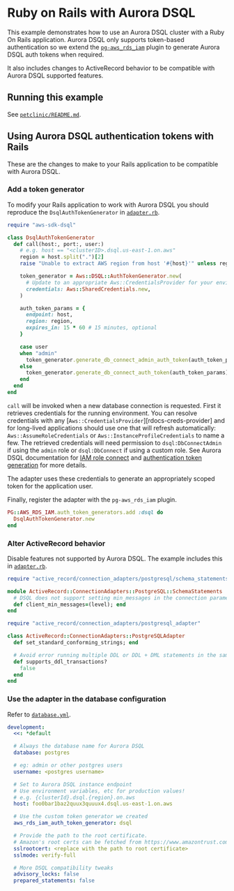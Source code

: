 # Ruby on Rails with Aurora DSQL
This example demonstrates how to use an Aurora DSQL cluster with a Ruby On Rails
application. Aurora DSQL only supports token-based authentication so we extend the
[`pg-aws_rds_iam`][rds-plugin-repo] plugin to generate Aurora DSQL auth tokens
when required.

It also includes changes to ActiveRecord behavior to be compatible with Aurora DSQL
supported features.

[rds-plugin-repo]: https://github.com/haines/pg-aws_rds_iam

## Running this example
See [`petclinic/README.md`](./petclinic/README.md).

## Using Aurora DSQL authentication tokens with Rails
These are the changes to make to your Rails application to be compatible with Aurora DSQL.

### Add a token generator
To modify your Rails application to work with Aurora DSQL you should reproduce the
`DsqlAuthTokenGenerator` in [`adapter.rb`][file-adapter].

```ruby
require "aws-sdk-dsql"

class DsqlAuthTokenGenerator
  def call(host:, port:, user:)
    # e.g. host == "<clusterID>.dsql.us-east-1.on.aws"
    region = host.split(".")[2]
    raise "Unable to extract AWS region from host '#{host}'" unless region =~ /[\w\d-]+/

    token_generator = Aws::DSQL::AuthTokenGenerator.new(
      # Update to an appropriate Aws::CredentialsProvider for your environment
      credentials: Aws::SharedCredentials.new,
    )

    auth_token_params = {
      endpoint: host,
      region: region,
      expires_in: 15 * 60 # 15 minutes, optional
    }

    case user
    when "admin"
      token_generator.generate_db_connect_admin_auth_token(auth_token_params)
    else
      token_generator.generate_db_connect_auth_token(auth_token_params)
    end
  end
end
```

`call` will be invoked when a new database connection is requested. First it retrieves credentials
for the running environment. You can resolve credentials with any  [`Aws::CredentialsProvider`][rdocs-creds-provider]
and for long-lived applications should use one that will refresh automatically: `Aws::AssumeRoleCredentials` or
`Aws::InstanceProfileCredentials` to name a few. The retrieved credentials will need permission to `dsql:DbConnectAdmin`
if using the `admin` role or `dsql:DbConnect` if using a custom role. See Aurora DSQL documentation for
[IAM role connect][docs-dsql-iam] and [authentication token generation][docs-generate-token] for more details.

The adapter uses these credentials to generate an appropriately scoped token for the application user.

Finally, register the adapter with the `pg-aws_rds_iam` plugin.
```ruby
PG::AWS_RDS_IAM.auth_token_generators.add :dsql do
  DsqlAuthTokenGenerator.new
end
```

[file-adapter]: ./petclinic/config/initializers/adapter.rb
[rdoc-creds-provider]: https://docs.aws.amazon.com/sdk-for-ruby/v3/api/Aws/CredentialProvider.html
[docs-dsql-iam]: https://docs.aws.amazon.com/aurora-dsql/latest/userguide/authentication-authorization.html#authentication-authorization-iam-role-connect
[docs-generate-token]: https://docs.aws.amazon.com/aurora-dsql/latest/userguide/SECTION_authentication-token.html

### Alter ActiveRecord behavior
Disable features not supported by Aurora DSQL. The example includes this in [`adapter.rb`][file-adapter].

```ruby
require "active_record/connection_adapters/postgresql/schema_statements"

module ActiveRecord::ConnectionAdapters::PostgreSQL::SchemaStatements
  # DSQL does not support setting min_messages in the connection parameters
  def client_min_messages=(level); end
end

require "active_record/connection_adapters/postgresql_adapter"

class ActiveRecord::ConnectionAdapters::PostgreSQLAdapter
  def set_standard_conforming_strings; end

  # Avoid error running multiple DDL or DDL + DML statements in the same transaction
  def supports_ddl_transactions?
    false
  end
end
```

### Use the adapter in the database configuration
Refer to [`database.yml`](./petclinic/config/database.yml).

```yml
development:
  <<: *default

  # Always the database name for Aurora DSQL
  database: postgres

  # eg: admin or other postgres users
  username: <postgres username>

  # Set to Aurora DSQL instance endpoint
  # Use environment variables, etc for production values!
  # e.g. {clusterId}.dsql.{region}.on.aws
  host: foo0bar1baz2quux3quuux4.dsql.us-east-1.on.aws

  # Use the custom token generator we created
  aws_rds_iam_auth_token_generator: dsql

  # Provide the path to the root certificate. 
  # Amazon's root certs can be fetched from https://www.amazontrust.com/repository/
  sslrootcert: <replace with the path to root certificate>
  sslmode: verify-full

  # More DSQL compatibility tweaks
  advisory_locks: false
  prepared_statements: false
```